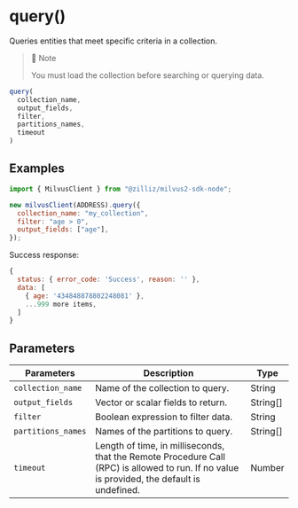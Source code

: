 # query()

Queries entities that meet specific criteria in a collection.

> 📘 Note
>
> You must load the collection before searching or querying data.

```javascript
query(
  collection_name,
  output_fields,
  filter,
  partitions_names,
  timeout
)
```

## Examples

```javascript
import { MilvusClient } from "@zilliz/milvus2-sdk-node";

new milvusClient(ADDRESS).query({
  collection_name: "my_collection",
  filter: "age > 0",
  output_fields: ["age"],
});
```

Success response:

```javascript
{
  status: { error_code: 'Success', reason: '' },
  data: [
    { age: '434848878802248081' },
    ...999 more items,
  ]
}
```

## Parameters

| Parameters        | Description                                                                                                                                                                       | Type     |
| ----------------- | --------------------------------------------------------------------------------------------------------------------------------------------------------------------------------- | -------- |
| `collection_name`   | Name of the collection to query.                                                                                                                                               | String   |
| `output_fields`     | Vector or scalar fields to return.                                                                                                                                            | String[] |
| `filter`            | Boolean expression to filter data.                                                                                                                                 | String   |
| `partitions_names` | Names of the partitions to query.                                                                                                                             | String[] |
| `timeout`          | Length of time, in milliseconds, that the Remote Procedure Call (RPC) is allowed to run. If no value is provided, the default is undefined. | Number   |
